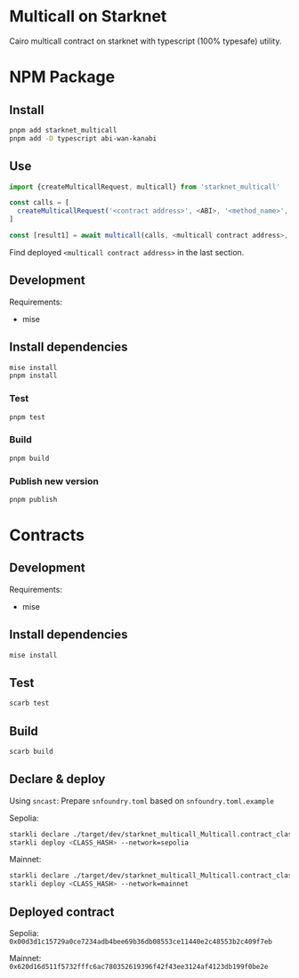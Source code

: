 # Multicall on Starknet

Cairo multicall contract on starknet with typescript (100% typesafe) utility.

# NPM Package

## Install

```sh
pnpm add starknet_multicall
pnpm add -D typescript abi-wan-kanabi
```

## Use

```ts
import {createMulticallRequest, multicall} from 'starknet_multicall'

const calls = [
  createMulticallRequest('<contract address>', <ABI>, '<method_name>', [<method_arg1>, <method_arg2>]),
]

const [result1] = await multicall(calls, <multicall contract address>, <providerOrAccount>)
```

Find deployed `<multicall contract address>` in the last section.

## Development

Requirements:
-   mise

## Install dependencies

```sh
mise install
pnpm install
```

### Test

```sh
pnpm test
```

### Build

```sh
pnpm build
```

### Publish new version

```sh
pnpm publish
```

# Contracts

## Development

Requirements:
-   mise

## Install dependencies

```sh
mise install
```

## Test

```sh
scarb test
```

## Build

```sh
scarb build
```

## Declare & deploy

Using `sncast`: Prepare `snfoundry.toml` based on `snfoundry.toml.example`

Sepolia:
```sh
starkli declare ./target/dev/starknet_multicall_Multicall.contract_class.json --compiler-version=2.8.2 --network=sepolia
starkli deploy <CLASS_HASH> --network=sepolia
```

Mainnet:
```sh
starkli declare ./target/dev/starknet_multicall_Multicall.contract_class.json --compiler-version=2.8.2 --network=mainnet
starkli deploy <CLASS_HASH> --network=mainnet
```

## Deployed contract

Sepolia: `0x00d3d1c15729a0ce7234adb4bee69b36db08553ce11440e2c48553b2c409f7eb`

Mainnet: `0x620d16d511f5732fffc6ac780352619396f42f43ee3124af4123db199f0be2e`
